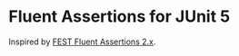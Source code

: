 # Fluent Assertions for JUnit 5

Inspired by [FEST Fluent Assertions 2.x](https://github.com/alexruiz/fest-assert-2.x).